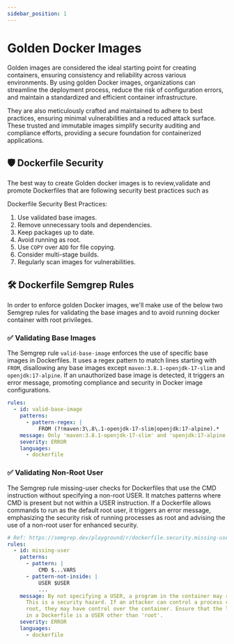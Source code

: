 ```yaml
---
sidebar_position: 1
---
```


# Golden Docker Images

Golden images are considered the ideal starting point for creating containers, ensuring consistency and reliability across various environments. By using golden Docker images, organizations can streamline the deployment process, reduce the risk of configuration errors, and maintain a standardized and efficient container infrastructure.

They are also meticulously crafted and maintained to adhere to best practices, ensuring minimal vulnerabilities and a reduced attack surface. These trusted and immutable images simplify security auditing and compliance efforts, providing a secure foundation for containerized applications.

## 🛡️ Dockerfile Security

The best way to create Golden docker images is to review,validate and promote Dockerfiles that are following security best practices such as

Dockerfile Security Best Practices:

1. Use validated base images.
2. Remove unnecessary tools and dependencies.
3. Keep packages up to date.
4. Avoid running as root.
5. Use `COPY` over `ADD` for file copying.
6. Consider multi-stage builds.
7. Regularly scan images for vulnerabilities.

## 🛠️ Dockerfile Semgrep Rules

In order to enforce golden Docker images, we'll make use of the below two Semgrep rules for validating the base images and to avoid running docker container with root privileges.

### ✅ Validating Base Images

The Semgrep rule `valid-base-image` enforces the use of specific base images in Dockerfiles. It uses a regex pattern to match lines starting with `FROM`, disallowing any base images except `maven:3.8.1-openjdk-17-slim` and `openjdk:17-alpine`. If an unauthorized base image is detected, it triggers an error message, promoting compliance and security in Docker image configurations.

```yaml
rules:
  - id: valid-base-image
    patterns:
      - pattern-regex: |
          FROM (?!maven:3\.8\.1-openjdk-17-slim|openjdk:17-alpine).*
    message: Only 'maven:3.8.1-openjdk-17-slim' and 'openjdk:17-alpine' are allowed in the FROM tag of a Dockerfile.
    severity: ERROR
    languages:
      - dockerfile
```

### ✅ Validating Non-Root User

The Semgrep rule missing-user checks for Dockerfiles that use the CMD instruction without specifying a non-root USER. It matches patterns where CMD is present but not within a USER instruction. If a Dockerfile allows commands to run as the default root user, it triggers an error message, emphasizing the security risk of running processes as root and advising the use of a non-root user for enhanced security.

```yaml
# Ref: https://semgrep.dev/playground/r/dockerfile.security.missing-user.missing-user
rules:
  - id: missing-user
    patterns:
      - pattern: |
          CMD $...VARS
      - pattern-not-inside: |
          USER $USER
          ...
    message: By not specifying a USER, a program in the container may run as 'root'.
      This is a security hazard. If an attacker can control a process running as
      root, they may have control over the container. Ensure that the last USER
      in a Dockerfile is a USER other than 'root'.
    severity: ERROR
    languages:
      - dockerfile
```